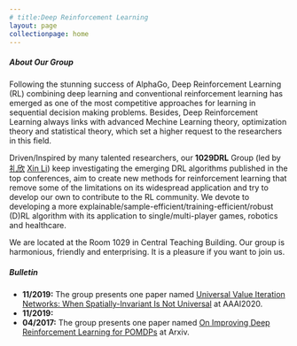 ```yaml
---
# title:Deep Reinforcement Learning 
layout: page
collectionpage: home
---
```


##### About Our Group

<be>

Following the stunning success of AlphaGo, Deep Reinforcement Learning (RL) combining deep learning and conventional reinforcement learning has emerged as one of the most competitive approaches for learning in sequential decision making problems. Besides, Deep Reinforcement Learning always links with advanced Mechine Learning theory, optimization theory and statistical theory, which set a higher request to the researchers in this field.

Driven/Inspired by many talented researchers, our **1029DRL** Group (led by [礼欣](http://cs.bit.edu.cn/szdw/jsml/js/lixin/index.htm) [Xin Li](https://scholar.google.com/citations?user=CpIQOm0AAAAJ&hl=en&authuser=1)) keep investigating the emerging DRL algorithms published in the top conferences, aim to create new methods for reinforcement learning that remove some of the limitations on its widespread application and try to develop our own to contribute to the RL community. We devote to developing a more explainable/sample-efficient/training-efficient/robust (D)RL algorithm with its application to single/multi-player games, robotics and healthcare.

We are located at the Room 1029 in Central Teaching Building. Our group is harmonious, friendly and enterprising. It is a pleasure if you want to join us.

##### Bulletin
- **11/2019:** The group presents one paper named [Universal Value Iteration Networks: When Spatially-Invariant Is Not Universal](https://aaai.org/ojs/index.php/AAAI/article/view/6157) at AAAI2020.
- **11/2019:** 
- **04/2017:** The group presents one paper named [On Improving Deep Reinforcement Learning for POMDPs](https://arxiv.org/abs/1704.07978) at Arxiv.


